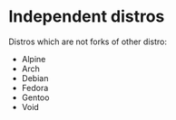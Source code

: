 # Independent distros

Distros which are not forks of other distro:
- Alpine
- Arch
- Debian
- Fedora
- Gentoo
- Void

